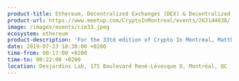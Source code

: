 ```yaml
---
product-title: Ethereum, Decentralized Exchanges (DEX) & Decentralized Finance (DeFi) @ CIM 33
product-url: https://www.meetup.com/CryptoInMontreal/events/263144838/
image: /images/events/cim33.jpeg
ecosystem: ethereum
product-description: 'For the 33td edition of Crypto In Montreal, Matthew Finestone will talk about DeFi, DEX and will present Loopring – a non-custodial exchange protocol built on Ethereum.'  
date: 2019-07-23 18:30:00 +0200
time-from: 00:17:00 +0200
time-to: 00:22:00 +0200
location: Desjardins Lab, 175 Boulevard René-Lévesque O, Montréal, QC
---
```

